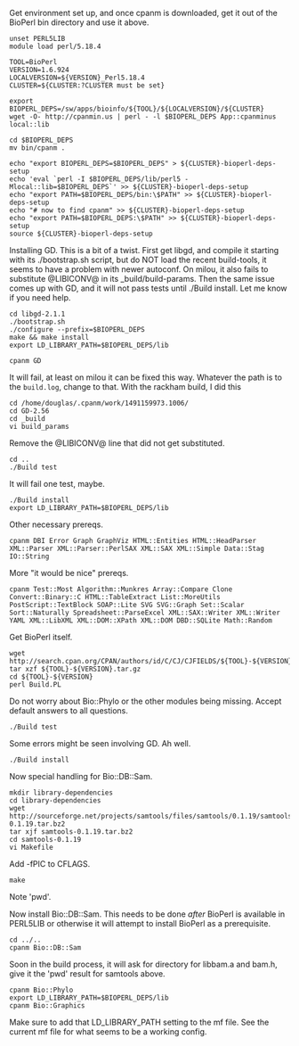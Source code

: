 Get environment set up, and once cpanm is downloaded, get it out of the BioPerl bin directory and use it above.

    unset PERL5LIB
    module load perl/5.18.4

    TOOL=BioPerl
    VERSION=1.6.924
    LOCALVERSION=${VERSION}_Perl5.18.4
    CLUSTER=${CLUSTER:?CLUSTER must be set}

    export BIOPERL_DEPS=/sw/apps/bioinfo/${TOOL}/${LOCALVERSION}/${CLUSTER}
    wget -O- http://cpanmin.us | perl - -l $BIOPERL_DEPS App::cpanminus local::lib

    cd $BIOPERL_DEPS
    mv bin/cpanm .

    echo "export BIOPERL_DEPS=$BIOPERL_DEPS" > ${CLUSTER}-bioperl-deps-setup
    echo 'eval `perl -I $BIOPERL_DEPS/lib/perl5 -Mlocal::lib=$BIOPERL_DEPS`' >> ${CLUSTER}-bioperl-deps-setup
    echo "export PATH=$BIOPERL_DEPS/bin:\$PATH" >> ${CLUSTER}-bioperl-deps-setup
    echo "# now to find cpanm" >> ${CLUSTER}-bioperl-deps-setup
    echo "export PATH=$BIOPERL_DEPS:\$PATH" >> ${CLUSTER}-bioperl-deps-setup
    source ${CLUSTER}-bioperl-deps-setup

Installing GD.  This is a bit of a twist.  First get libgd, and compile it
starting with its ./bootstrap.sh script, but do NOT load the recent
build-tools, it seems to have a problem with newer autoconf.  On milou, it also
fails to substitute @LIBICONV@ in its _build/build-params.  Then the same issue
comes up with GD, and it will not pass tests until ./Build install.  Let me
know if you need help.

    cd libgd-2.1.1
    ./bootstrap.sh
    ./configure --prefix=$BIOPERL_DEPS
    make && make install
    export LD_LIBRARY_PATH=$BIOPERL_DEPS/lib

    cpanm GD

It will fail, at least on milou it can be fixed this way.  Whatever the path is to the `build.log`, change to that.  With the rackham build, I did this

    cd /home/douglas/.cpanm/work/1491159973.1006/
    cd GD-2.56
    cd _build
    vi build_params

Remove the @LIBICONV@ line that did not get substituted.

    cd ..
    ./Build test

It will fail one test, maybe.

    ./Build install
    export LD_LIBRARY_PATH=$BIOPERL_DEPS/lib

Other necessary prereqs.

    cpanm DBI Error Graph GraphViz HTML::Entities HTML::HeadParser XML::Parser XML::Parser::PerlSAX XML::SAX XML::Simple Data::Stag IO::String

More "it would be nice" prereqs.

    cpanm Test::Most Algorithm::Munkres Array::Compare Clone Convert::Binary::C HTML::TableExtract List::MoreUtils PostScript::TextBlock SOAP::Lite SVG SVG::Graph Set::Scalar Sort::Naturally Spreadsheet::ParseExcel XML::SAX::Writer XML::Writer YAML XML::LibXML XML::DOM::XPath XML::DOM DBD::SQLite Math::Random


Get BioPerl itself.

    wget http://search.cpan.org/CPAN/authors/id/C/CJ/CJFIELDS/${TOOL}-${VERSION}.tar.gz
    tar xzf ${TOOL}-${VERSION}.tar.gz
    cd ${TOOL}-${VERSION}
    perl Build.PL

Do not worry about Bio::Phylo or the other modules being missing.  Accept default answers to all questions.

    ./Build test

Some errors might be seen involving GD.  Ah well.

    ./Build install

Now special handling for Bio::DB::Sam.

    mkdir library-dependencies
    cd library-dependencies
    wget http://sourceforge.net/projects/samtools/files/samtools/0.1.19/samtools-0.1.19.tar.bz2
    tar xjf samtools-0.1.19.tar.bz2
    cd samtools-0.1.19
    vi Makefile

Add -fPIC to CFLAGS.

    make

Note 'pwd'.

Now install Bio::DB::Sam.  This needs to be done *after* BioPerl is available
in PERL5LIB or otherwise it will attempt to install BioPerl as a prerequisite.

    cd ../..
    cpanm Bio::DB::Sam

Soon in the build process, it will ask for directory for libbam.a and bam.h,
give it the 'pwd' result for samtools above.

    cpanm Bio::Phylo
    export LD_LIBRARY_PATH=$BIOPERL_DEPS/lib
    cpanm Bio::Graphics

Make sure to add that LD_LIBRARY_PATH setting to the mf file.  See the current
mf file for what seems to be a working config.

